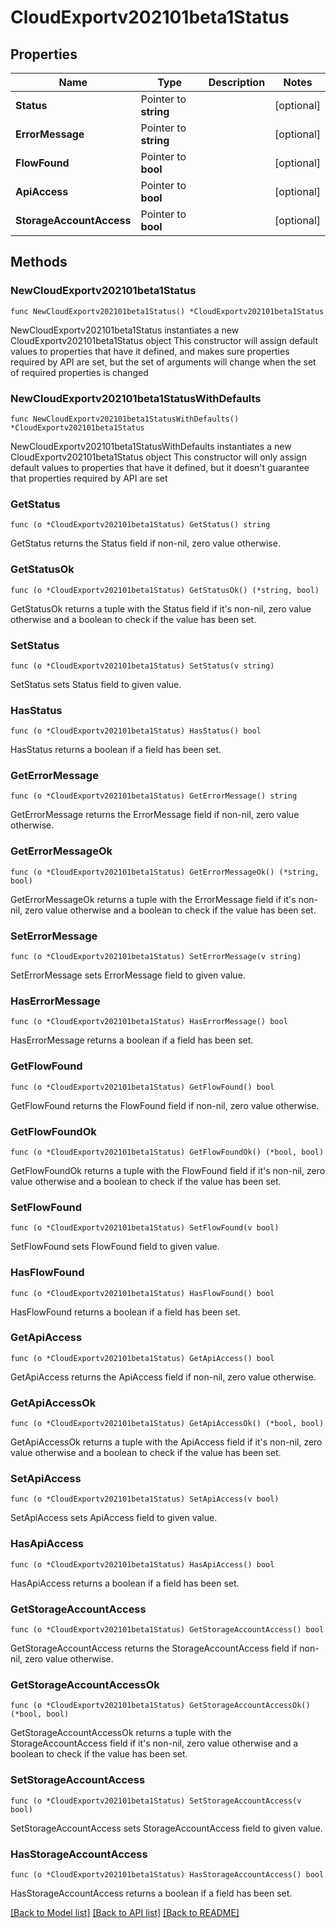 # CloudExportv202101beta1Status

## Properties

Name | Type | Description | Notes
------------ | ------------- | ------------- | -------------
**Status** | Pointer to **string** |  | [optional] 
**ErrorMessage** | Pointer to **string** |  | [optional] 
**FlowFound** | Pointer to **bool** |  | [optional] 
**ApiAccess** | Pointer to **bool** |  | [optional] 
**StorageAccountAccess** | Pointer to **bool** |  | [optional] 

## Methods

### NewCloudExportv202101beta1Status

`func NewCloudExportv202101beta1Status() *CloudExportv202101beta1Status`

NewCloudExportv202101beta1Status instantiates a new CloudExportv202101beta1Status object
This constructor will assign default values to properties that have it defined,
and makes sure properties required by API are set, but the set of arguments
will change when the set of required properties is changed

### NewCloudExportv202101beta1StatusWithDefaults

`func NewCloudExportv202101beta1StatusWithDefaults() *CloudExportv202101beta1Status`

NewCloudExportv202101beta1StatusWithDefaults instantiates a new CloudExportv202101beta1Status object
This constructor will only assign default values to properties that have it defined,
but it doesn't guarantee that properties required by API are set

### GetStatus

`func (o *CloudExportv202101beta1Status) GetStatus() string`

GetStatus returns the Status field if non-nil, zero value otherwise.

### GetStatusOk

`func (o *CloudExportv202101beta1Status) GetStatusOk() (*string, bool)`

GetStatusOk returns a tuple with the Status field if it's non-nil, zero value otherwise
and a boolean to check if the value has been set.

### SetStatus

`func (o *CloudExportv202101beta1Status) SetStatus(v string)`

SetStatus sets Status field to given value.

### HasStatus

`func (o *CloudExportv202101beta1Status) HasStatus() bool`

HasStatus returns a boolean if a field has been set.

### GetErrorMessage

`func (o *CloudExportv202101beta1Status) GetErrorMessage() string`

GetErrorMessage returns the ErrorMessage field if non-nil, zero value otherwise.

### GetErrorMessageOk

`func (o *CloudExportv202101beta1Status) GetErrorMessageOk() (*string, bool)`

GetErrorMessageOk returns a tuple with the ErrorMessage field if it's non-nil, zero value otherwise
and a boolean to check if the value has been set.

### SetErrorMessage

`func (o *CloudExportv202101beta1Status) SetErrorMessage(v string)`

SetErrorMessage sets ErrorMessage field to given value.

### HasErrorMessage

`func (o *CloudExportv202101beta1Status) HasErrorMessage() bool`

HasErrorMessage returns a boolean if a field has been set.

### GetFlowFound

`func (o *CloudExportv202101beta1Status) GetFlowFound() bool`

GetFlowFound returns the FlowFound field if non-nil, zero value otherwise.

### GetFlowFoundOk

`func (o *CloudExportv202101beta1Status) GetFlowFoundOk() (*bool, bool)`

GetFlowFoundOk returns a tuple with the FlowFound field if it's non-nil, zero value otherwise
and a boolean to check if the value has been set.

### SetFlowFound

`func (o *CloudExportv202101beta1Status) SetFlowFound(v bool)`

SetFlowFound sets FlowFound field to given value.

### HasFlowFound

`func (o *CloudExportv202101beta1Status) HasFlowFound() bool`

HasFlowFound returns a boolean if a field has been set.

### GetApiAccess

`func (o *CloudExportv202101beta1Status) GetApiAccess() bool`

GetApiAccess returns the ApiAccess field if non-nil, zero value otherwise.

### GetApiAccessOk

`func (o *CloudExportv202101beta1Status) GetApiAccessOk() (*bool, bool)`

GetApiAccessOk returns a tuple with the ApiAccess field if it's non-nil, zero value otherwise
and a boolean to check if the value has been set.

### SetApiAccess

`func (o *CloudExportv202101beta1Status) SetApiAccess(v bool)`

SetApiAccess sets ApiAccess field to given value.

### HasApiAccess

`func (o *CloudExportv202101beta1Status) HasApiAccess() bool`

HasApiAccess returns a boolean if a field has been set.

### GetStorageAccountAccess

`func (o *CloudExportv202101beta1Status) GetStorageAccountAccess() bool`

GetStorageAccountAccess returns the StorageAccountAccess field if non-nil, zero value otherwise.

### GetStorageAccountAccessOk

`func (o *CloudExportv202101beta1Status) GetStorageAccountAccessOk() (*bool, bool)`

GetStorageAccountAccessOk returns a tuple with the StorageAccountAccess field if it's non-nil, zero value otherwise
and a boolean to check if the value has been set.

### SetStorageAccountAccess

`func (o *CloudExportv202101beta1Status) SetStorageAccountAccess(v bool)`

SetStorageAccountAccess sets StorageAccountAccess field to given value.

### HasStorageAccountAccess

`func (o *CloudExportv202101beta1Status) HasStorageAccountAccess() bool`

HasStorageAccountAccess returns a boolean if a field has been set.


[[Back to Model list]](../README.md#documentation-for-models) [[Back to API list]](../README.md#documentation-for-api-endpoints) [[Back to README]](../README.md)


